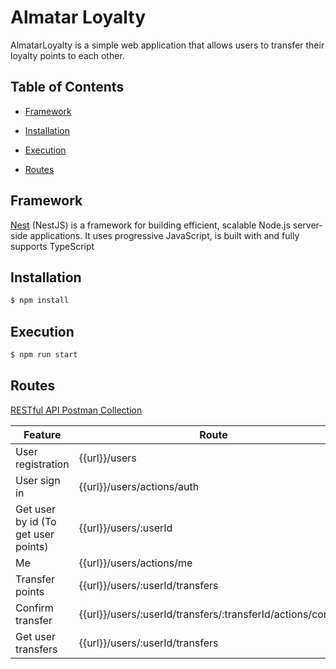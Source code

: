 # Almatar Loyalty

AlmatarLoyalty is a simple web application that allows users to transfer their loyalty
points to each other.


## Table of Contents

* [Framework](#framework)

* [Installation](#installation)

* [Execution](#execution)

* [Routes](#routes)


## Framework

[Nest](https://docs.nestjs.com/) (NestJS) is a framework for building efficient, scalable Node.js server-side applications. It uses progressive JavaScript, is built with and fully supports TypeScript 


## Installation

```bash
$ npm install
```


## Execution

```bash
$ npm run start
```


## Routes

[RESTful API Postman Collection](https://drive.google.com/drive/folders/1_6NN06JFJD_e4OLJvyNknQ0BT1vIplOH?usp=sharing)

| Feature                             | Route                                                       | Method |
|-------------------------------------|-------------------------------------------------------------|--------|
| User registration                   | {{url}}/users                                               | Post   |
| User sign in                        | {{url}}/users/actions/auth                                  | Post   |
| Get user by id (To get user points) | {{url}}/users/:userId                                       | Get    |
| Me                                  | {{url}}/users/actions/me                                    | Get    |
| Transfer points                     | {{url}}/users/:userId/transfers                             | Post   |
| Confirm transfer                    | {{url}}/users/:userId/transfers/:transferId/actions/confirm | Post   |
| Get user transfers                  | {{url}}/users/:userId/transfers                             | Get    |
